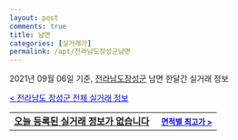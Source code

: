 ```yaml
---
layout: post
comments: true
title: 남면
categories: [실거래가]
permalink: /apt/전라남도장성군남면
---
```


2021년 09월 06일 기준, <a href="/apt/전라남도장성군">전라남도장성군</a> 남면 한달간 실거래 정보

<a style="color: blue;" href="/apt/전라남도장성군">< 전라남도 장성군 전체 실거래 정보</a>
<!---- start ---->
<table>
  <tr>
    <td colspan="4" style="font-weight: bold;"><a href="/apt/전라남도장성군남면{name_without_space}">오늘 등록된 실거래 정보가 없습니다</a> &nbsp;&nbsp;&nbsp; <a style="color: blue; font-size: smaller;" href="/apt/전라남도장성군남면{name_without_space}">면적별 최고가 ></a></td>
  </tr>
    
</table>
<!---- end ---->
    